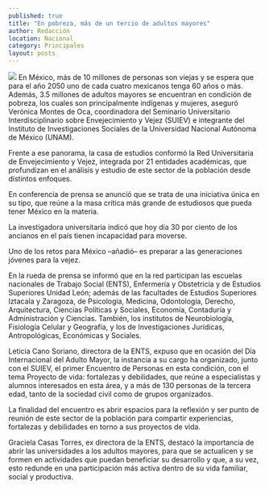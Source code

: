 ```yaml
---
published: true
title: "En pobreza, más de un tercio de adultos mayores"
author: Redacción
location: Nacional
category: Principales
layout: posts
---
```


![](http://i.imgur.com/aYHgKxEm.jpg)
En México, más de 10 millones de personas son viejas y se espera que para el año 2050 uno de cada cuatro mexicanos tenga 60 años o más. Además, 3.5 millones de adultos mayores se encuentran en condición de pobreza, los cuales son principalmente indígenas y mujeres, aseguró Verónica Montes de Oca, coordinadora del Seminario Universitario Interdisciplinario sobre Envejecimiento y Vejez (SUIEV) e integrante del Instituto de Investigaciones Sociales de la Universidad Nacional Autónoma de México (UNAM).

Frente a ese panorama, la casa de estudios conformó la Red Universitaria de Envejecimiento y Vejez, integrada por 21 entidades académicas, que profundizan en el análisis y estudio de este sector de la población desde distintos enfoques.

En conferencia de prensa se anunció que se trata de una iniciativa única en su tipo, que reúne a la masa crítica más grande de estudiosos que pueda tener México en la materia.

La investigadora universitaria indicó que hoy día 30 por ciento de los ancianos en el país tienen incapacidad para moverse.

Uno de los retos para México –añadió– es preparar a las generaciones jóvenes para la vejez.

En la rueda de prensa se informó que en la red participan las escuelas nacionales de Trabajo Social (ENTS), Enfermería y Obstetricia y de Estudios Superiores Unidad León; además de las facultades de Estudios Superiores Iztacala y Zaragoza, de Psicología, Medicina, Odontología, Derecho, Arquitectura, Ciencias Políticas y Sociales, Economía, Contaduría y Administración y Ciencias. También, los institutos de Neurobiología, Fisiología Celular y Geografía, y los de Investigaciones Jurídicas, Antropológicas, Económicas y Sociales.

Leticia Cano Soriano, directora de la ENTS, expuso que en ocasión del Día Internacional del Adulto Mayor, la instancia a su cargo ha organizado, junto con el SUIEV, el primer Encuentro de Personas en esta condición, con el tema Proyecto de vida: fortalezas y debilidades, que reúne a especialistas y alumnos interesados en esta área, y a más de 130 personas de la tercera edad, tanto de la sociedad civil como de grupos organizados.

La finalidad del encuentro es abrir espacios para la reflexión y ser punto de reunión de este sector de la población para compartir experiencias, fortalezas y debilidades en torno a sus proyectos de vida.

Graciela Casas Torres, ex directora de la ENTS, destacó la importancia de abrir las universidades a los adultos mayores, para que se actualicen y se formen en actividades que puedan beneficiar su desarrollo y que, a su vez, esto redunde en una participación más activa dentro de su vida familiar, social y productiva.
